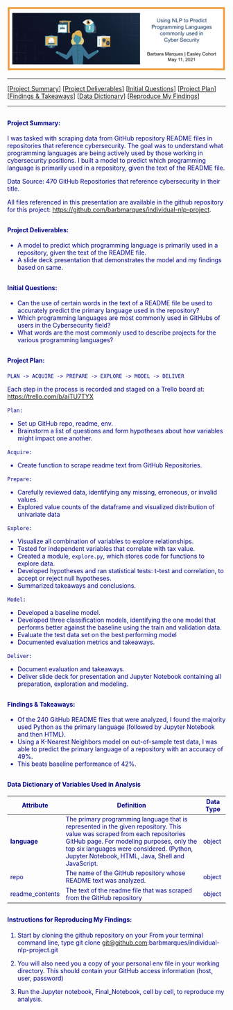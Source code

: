 <a name="top"></a>![Natural Language Processing](https://github.com/barbmarques/individual-nlp-project/blob/main/nlpbanner.png?raw=true)

***
[[Project Summary](#project-summary)]
[[Project Deliverables](#deliverables)]
[[Initial Questions](#hypotheses)]
[[Project Plan](#plan)]
[[Findings & Takeaways](#findings)]
[[Data Dictionary](#dd)]
[[Reproduce My Findings](#reproduce)]
___
## <a name="project-summary"></a>
#### <font color = 'darkblue'>Project Summary:

I was tasked with scraping data from GitHub repository README files in repositories that reference cybersecurity. The goal was to understand what programming languages are being actively used by those working in cybersecurity positions. I built a model to predict which programming language is primarily used in a repository, given the text of the README file.

Data Source: 470 GitHub Repositories that reference cybersecurity in their title.

All files referenced in this presentation are available in the github repository for this project:   https://github.com/barbmarques/individual-nlp-project.

## <a name="deliverables"></a>
#### <font color = 'darkblue'>Project Deliverables:
- A model to predict which programming language is primarily used in a repository, given the text of the README file.
- A slide deck presentation that demonstrates the model and my findings based on same.

## <a name="hypotheses"></a>
#### <font color = 'darkblue'>Initial Questions: 
- Can the use of certain words in the text of a README file be used to accurately predict the primary language used in the repository?
- Which programming languages are most commonly used in GitHubs of users in the Cybersecurity field?
- What words are the most commonly used to describe projects for the various programming languages?

## <a name="plan"></a>
#### <font color = 'darkblue'>Project Plan: 
``` PLAN -> ACQUIRE -> PREPARE -> EXPLORE -> MODEL -> DELIVER ```

Each step in the process is recorded and staged on a Trello board at: https://trello.com/b/aiTU7TYX

```Plan:```
- Set up GitHub repo, readme, env.
- Brainstorm a list of questions and form hypotheses about how variables might impact one another. 

```Acquire:```
- Create function to scrape readme text from GitHub Repositories.

```Prepare:```
- Carefully reviewed data, identifying any missing, erroneous, or invalid values. 
- Explored value counts of the dataframe and visualized distribution of univariate data 

```Explore:```
- Visualize all combination of variables to explore relationships.
- Tested for independent variables that correlate with tax value.
- Created a module, ```explore.py```, which stores code for functions to explore data.
- Developed hypotheses and ran statistical tests: t-test and correlation, to accept or reject null hypotheses.
- Summarized takeaways and conclusions.

```Model:``` 
- Developed a baseline model.
- Developed three classification models, identifying the one model that performs better against the baseline using the train and validation data.
- Evaluate the test data set on the best performing model
- Documented evaluation metrics and takeaways.

```Deliver:```
- Document evaluation and takeaways.
- Deliver slide deck for presentation and Jupyter Notebook containing all preparation, exploration and modeling.
     
## <a name="findings"></a>
#### <font color = 'darkblue'>Findings & Takeaways:
- Of the 240 GitHub README files that were analyzed, I found the majority used Python as the primary language (followed by Jupyter Notebook and then HTML). 
- Using a K-Nearest Neighbors model on out-of-sample test data, I was able to predict the primary language of a repository with an accuracy of 49%.
- This beats baseline performance of 42%.

## <a name="dd"></a>
#### <font color = 'darkblue'>Data Dictionary of Variables Used in Analysis

| Attribute | Definition | Data Type |
| ----- | ----- | ----- |
| **language**| The primary programming language that is represented in the given repository. This value was scraped from each repositories GitHub page. For modeling purposes, only the top six languages were considered. (Python, Jupyter Notebook, HTML, Java, Shell and JavaScript. | object|
|repo| The name of the GitHub repository whose README text was analyzed. | object |
|readme_contents| The text of the readme file that was scraped from the GitHub repository| object |

## <a name="reproduce"></a>
#### <font color = 'darkblue'>Instructions for Reproducing My Findings:

1.  Start by cloning the github repository on your From your terminal command line, type git clone git@github.com:barbmarques/individual-nlp-project.git

2.  You will also need you a copy of your personal env file in your working directory. This should contain your GitHub access information (host, user, password) 

3. Run the Jupyter notebook, Final_Notebook, cell by cell, to reproduce my analysis.
